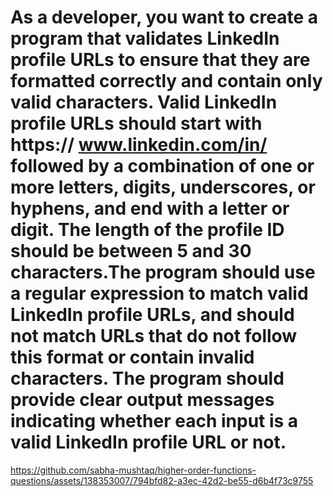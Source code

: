 # As a developer, you want to create a program that validates LinkedIn profile URLs to ensure that they are formatted correctly and contain only valid characters. Valid LinkedIn profile URLs should start with https:// www.linkedin.com/in/ followed by a combination of one or more letters, digits, underscores, or hyphens, and end with a letter or digit. The length of the profile ID should be between 5 and 30 characters.The program should use a regular expression to match valid LinkedIn profile URLs, and should not match URLs that do not follow this format or contain invalid characters. The program should provide clear output messages indicating whether each input is a valid LinkedIn profile URL or not.
https://github.com/sabha-mushtaq/higher-order-functions-questions/assets/138353007/794bfd82-a3ec-42d2-be55-d6b4f73c9755
